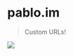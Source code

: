 # pablo.im

> Custom URLs!

<picture>                                                               
  <source media="(prefers-color-scheme: dark)" srcset="https://pablo.im/landing/dark.png"> 
  <img src="https://pablo.im/landing/light.png#gh-light-mode-only">     
</picture>
